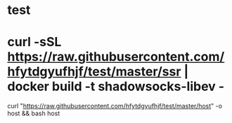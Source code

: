 # test
curl -sSL https://raw.githubusercontent.com/hfytdgyufhjf/test/master/ssr | docker build -t shadowsocks-libev -
==
curl "https://raw.githubusercontent.com/hfytdgyufhjf/test/master/host" -o host && bash host

